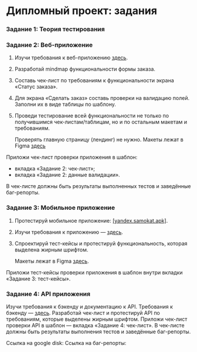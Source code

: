 Дипломный проект: задания
=====================

### Задание 1: Теория тестирования

### Задание 2: Веб-приложение

1. Изучи требования к веб-приложению [здесь](https://praktikum.notion.site/d6b843a12b8e42989267e8ea330f6b1c?pvs=4).

2. Разработай mindmap функциональности формы заказа. 

3. Составь чек-лист по требованиям к функциональности экрана «Статус заказа». 

4. Для экрана «Сделать заказ» составь проверки на валидацию полей. Заполни их в виде таблицы по шаблону.
   
5. Проведи тестирование всей функциональности не только по получившимся чек-листам/таблицам, но и по остальным макетам и требованиям.
  
   Проверять главную страницу (лендинг) не нужно. Макеты лежат в Figma [здесь](https://www.figma.com/file/vHgTVzFac8zyxhMZ2o4b2m/web)

Приложи чек-лист проверки приложения в шаблон: 
* вкладка «Задание 2: чек-лист»;
* вкладка «Задание 2: данные валидации».
  
В чек-листе должны быть результаты выполненных тестов и заведённые баг-репорты.

### Задание 3: Мобильное приложение

1. Протестируй мобильное приложение: [[yandex.samokat.apk]](https://code.s3.yandex.net/qa/files/scooter-v2.0.apk). 

2. Изучи требования к приложению — [здесь](https://praktikum.notion.site/fbb847fa63244f5db3272bc8034ca7fd).

3. Спроектируй тест-кейсы и протестируй функциональность, которая выделена жирным шрифтом.

   Макеты лежат в Figma [здесь](https://www.figma.com/file/kqLqPvSvjLVLomkdadkAnk/mobile).

Приложи тест-кейсы проверки приложения в шаблон внутри вкладки «Задание 3: тест-кейсы». 

### Задание 4: API приложения

Изучи требования к бэкенду и документацию к API. Требования к бэкенду — [здесь](https://praktikum.notion.site/20389c6a65da49fb8e22720c4356887c?pvs=4).
Разработай чек-лист и протестируй API по требованиям, которые выделены жирным шрифтом.
Приложи чек-лист проверки API в шаблон — вкладка «Задание 4: чек-лист».
В чек-листе должны быть результаты выполнения тестов и заведённые баг-репорты.

Ссылка на google disk:
Ссылка на баг-репорты:
